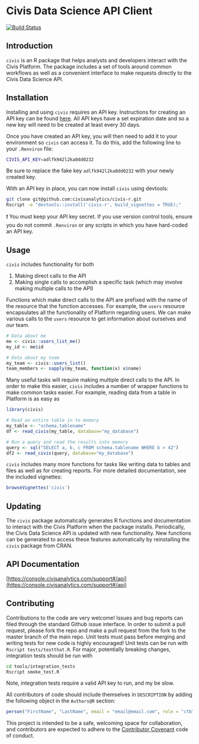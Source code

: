 Civis Data Science API Client
================
[![Build Status](https://travis-ci.com/civisanalytics/civis-r-client.svg?token=E2j26hcJpSqCtyNqWd2B&branch=open-source)](https://travis-ci.com/civisanalytics/civis-r-client)

Introduction
------------

`civis` is an R package that helps analysts and developers interact with
the Civis Platform. The package includes a set of tools around common
workflows as well as a convenient interface to make requests directly to
the Civis Data Science API.

Installation
------------

Installing and using `civis` requires an API key.  Instructions
for creating an API key can be found [here](https://civis.zendesk.com/hc/en-us/articles/216341583-Generating-an-API-Key).
All API keys have a set expiration date and so a new key will need to be
created at least every 30 days.

Once you have created an API key, you will then need to add it to your
environment so `civis` can access it. To do this, add the following
line to your `.Renviron` file:

```bash
CIVIS_API_KEY=adlfk942l2ka0dd0232
```

Be sure to replace the fake key `adlfk942l2ka0dd0232` with your newly
created key.

With an API key in place, you can now install `civis` using devtools:

```bash
git clone git@github.com:civisanalytics/civis-r.git
Rscript -e "devtools::install('civis-r', build_vignettes = TRUE);"
```

:heavy_exclamation_mark: You must keep your API key secret. If you use version
control tools, ensure you do not commit `.Renviron` or any scripts in which
you have hard-coded an API key.

Usage
-----

`civis` includes functionality for both

1. Making direct calls to the API
2. Making single calls to accomplish a specific task (which may involve
making multiple calls to the API)

Functions which make direct calls to the API are prefixed with the name of the
resource that the function accesses.  For example, the `users` resource
encapsulates all the functionality of Platform regarding users.  We can make
various calls to the `users` resource to get information about ourselves and our
team.

```r
# Data about me
me <- civis::users_list_me()
my_id <- me$id

# Data about my team
my_team <- civis::users_list()
team_members <- sapply(my_team, function(x) x$name)
```

Many useful tasks will require making multiple direct calls to the API.
In order to make this easier, `civis` includes a number of wrapper functions
to make common tasks easier. For example, reading data from a table in
Platform is as easy as

```r
library(civis)

# Read an entire table in to memory
my_table <- "schema.tablename"
df <- read_civis(my_table, database="my_database")

# Run a query and read the results into memory
query <- sql("SELECT a, b, c FROM schema.tablename WHERE b > 42")
df2 <- read_civis(query, database="my_database")
```

`civis` includes many more functions for tasks like writing data to tables
and files as well as for creating reports. For more detailed documentation,
see the included vignettes:

```r
browseVignettes('civis')
```

Updating
--------
The `civis` package automatically generates R functions and documentation to interact with the Civis Platform when the package installs. Periodically, the Civis Data Science API is updated with new functionality. New functions can be generated to access these features automatically by reinstalling the `civis` package from CRAN.


API Documentation
-----------------

[https://console.civisanalytics.com/support#/api](https://console.civisanalytics.com/support#/api)


Contributing
------------
Contributions to the code are very welcome! Issues and bug reports can filed through the standard Github issue interface.  In order to submit a pull request, please fork the repo and make a pull request from the fork to the master branch of the main repo. Unit tests must pass before merging and writing tests for new code is highly encouraged!  Unit tests can be run with `Rscript tests/testthat.R`. For major, potentially breaking changes, integration tests should be run with
```bash
cd tools/integration_tests
Rscript smoke_test.R
```
Note, integration tests require a valid API key to run, and my be slow.

All contributors of code should include themselves in `DESCRIPTION` by adding
the following object in the `Authors@R` section:

```r
person("FirstName", "LastName", email = "email@email.com", role = "ctb")
```

This project is intended to be a safe, welcoming space for collaboration, and
contributors are expected to adhere to the [Contributor Covenant](http://contributor-covenant.org) code of conduct.
